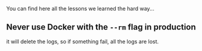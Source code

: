 You can find here all the lessons we learned the hard way...

## Never use Docker with the `--rm` flag in production

it will delete the logs, so if something fail, all the logs are lost.